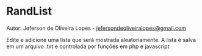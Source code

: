 RandList
========

 Autor: Jeferson de Oliveira Lopes - jefersondeoliveiralopes@gmail.com
 
Edite e adicione uma lista que será mostrada aleatoriamente. A lista é salva em um arquivo .txt
e controlada por funções em php e javascript
